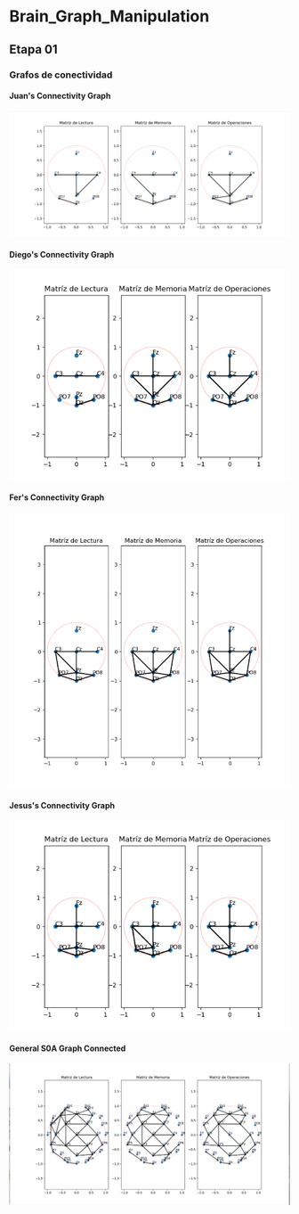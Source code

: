 # Brain_Graph_Manipulation

## Etapa 01

### Grafos de conectividad

#### Juan's Connectivity Graph

<img src='Graphs_Connected_13.png' alt="Juan's Graph">

#### Diego's Connectivity Graph

<img src='Graphs_Connected_14.png' alt="Juan's Graph">

#### Fer's Connectivity Graph

<img src='Graphs_Connected_16.png' alt="Juan's Graph">

#### Jesus's Connectivity Graph

<img src='Graphs_Connected_15.png' alt="Juan's Graph">

#### General S0A Graph Connected

<img src='Graphs_Connected_0A.png' alt="Juan's Graph">
